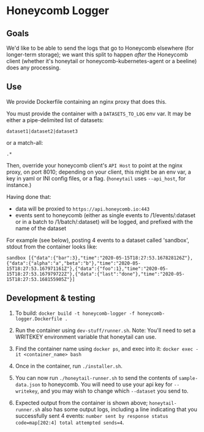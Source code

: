 # Honeycomb Logger

## Goals

We'd like to be able to send the logs that go to Honeycomb elsewhere (for
longer-term storage); we want this split to happen _after_ the Honeycomb client
(whether it's honeytail or honeycomb-kubernetes-agent or a beeline) does any
processing.

## Use

We provide Dockerfile containing an nginx proxy that does this.

You must provide the container with a `DATASETS_TO_LOG` env var. It may be
either a pipe-delimited list of datasets:
```
dataset1|dataset2|dataset3
```

or a match-all:
```
.*
```

Then, override your honeycomb client's `API Host` to point at the nginx proxy,
on port 8010; depending on your client, this might be an env var, a key in yaml
or INI config files, or a flag. (`honeytail` uses `--api_host`, for instance.)

Having done that:
- data will be proxied to `https://api.honeycomb.io:443`
- events sent to honeycomb (either as single events to /1/events/:dataset or in
  a batch to /1/batch/:dataset) will be logged, and prefixed with the name of
  the dataset

For example (see below), posting 4 events to a dataset
called 'sandbox', stdout from the container looks like:
```
sandbox [{"data":{"bar":3},"time":"2020-05-15T18:27:53.167828126Z"},{"data":{"alpha":"a","beta":"b"},"time":"2020-05-15T18:27:53.167971161Z"},{"data":{"foo":1},"time":"2020-05-15T18:27:53.167979722Z"},{"data":{"last":"done"},"time":"2020-05-15T18:27:53.168155905Z"}]
```

## Development & testing
1. To build: `docker build -t honeycomb-logger -f honeycomb-logger.Dockerfile .`

2. Run the container using `dev-stuff/runner.sh`. Note: You'll need to set a
   WRITEKEY environment variable that honeytail can use.

3. Find the container name using `docker ps`, and exec into it:
   `docker exec -it <container_name> bash`

4. Once in the container, run `./installer.sh`.

5. You can now run `./honeytail-runner.sh` to send the contents of `sample-data.json` to honeycomb. You will need to use your api key for `--writekey`, and you may wish to change which `--dataset` you send to.

6. Expected output from the container is shown above; `honeytail-runner.sh` also
   has some output logs, including a line indicating that you successfully sent
   4 events: `number sent by response status code=map[202:4] total attempted sends=4`.
